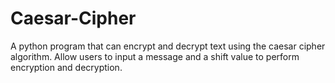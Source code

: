 # Caesar-Cipher
A python program that can encrypt and decrypt text using the caesar cipher algorithm. Allow users to input a message and a shift value to perform encryption and decryption.

